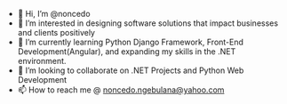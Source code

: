- 👋 Hi, I’m @noncedo
- 👀 I’m interested in designing software solutions that impact businesses and clients positively
- 🌱 I’m currently learning Python Django Framework, Front-End Development(Angular), and expanding my skills in the .NET environment.
- 💞️ I’m looking to collaborate on .NET Projects and Python Web Development
- 📫 How to reach me @ noncedo.ngebulana@yahoo.com

<!---
noncedo/noncedo is a ✨ special ✨ repository because its `README.md` (this file) appears on your GitHub profile.
You can click the Preview link to take a look at your changes.
--->
